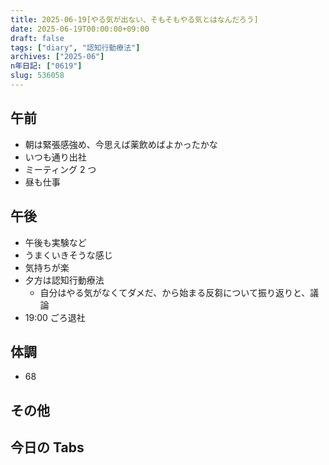 ```yaml
---
title: 2025-06-19[やる気が出ない、そもそもやる気とはなんだろう]
date: 2025-06-19T00:00:00+09:00
draft: false
tags: ["diary", "認知行動療法"]
archives: ["2025-06"]
n年日記: ["0619"]
slug: 536058
---
```


## 午前

- 朝は緊張感強め、今思えば薬飲めばよかったかな
- いつも通り出社
- ミーティング 2 つ
- 昼も仕事

## 午後

- 午後も実験など
- うまくいきそうな感じ
- 気持ちが楽
- 夕方は認知行動療法
  - 自分はやる気がなくてダメだ、から始まる反芻について振り返りと、議論
- 19:00 ごろ退社

## 体調

- 68

## その他

## 今日の Tabs
